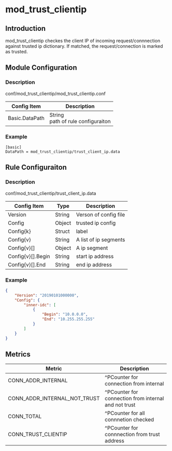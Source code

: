 # mod_trust_clientip

## Introduction 

mod_trust_clientip checkes the client IP of incoming request/connnection against trusted ip dictionary. If matched, the request/connection is marked as trusted.

## Module Configuration

### Description
conf/mod_trust_clientip/mod_trust_clientip.conf

| Config Item | Description                             |
| ----------- | --------------------------------------- |
| Basic.DataPath | String<br>path of rule configuraiton |

### Example
```
[basic]
DataPath = mod_trust_clientip/trust_client_ip.data
```

## Rule Configuraiton

### Description
  conf/mod_trust_clientip/trust_client_ip.data

| Config Item       | Type   | Description                                                     |
| ----------------- | ------ | --------------------------------------------------------------- |
| Version           | String | Verson of config file                                           |
| Config            | Object | trusted ip config |
| Config{k}         | Struct | label
| Config{v}         | String | A list of ip segments |
| Config{v}[]       | Object | A ip segment |
| Config{v}[].Begin | String | start ip address |
| Config{v}[].End   | String | end ip address |

### Example
```json
{
    "Version": "20190101000000",
    "Config": {
        "inner-idc": [
            {
                "Begin": "10.0.0.0",
                "End": "10.255.255.255"
            }
        ]
    }
}
```

## Metrics

| Metric                       | Description                                        |
| ---------------------------- | -------------------------------------------------- |
| CONN_ADDR_INTERNAL           | ^PCounter for connection from internal               |
| CONN_ADDR_INTERNAL_NOT_TRUST | ^PCounter for connection from internal and not trust |
| CONN_TOTAL                   | ^PCounter for all connnetion checked                 |
| CONN_TRUST_CLIENTIP          | ^PCounter for connnection from trust address         |

